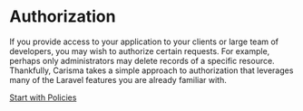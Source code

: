 # Authorization

If you provide access to your application to your clients or large team of developers, you may wish to authorize certain requests. For example, perhaps only administrators may delete records of a specific resource. Thankfully, Carisma takes a simple approach to authorization that leverages many of the Laravel features you are already familiar with.

<section class="center">
    <a href="#/authorization/policies" class="button mx-auto">Start with Policies</a>
</section>

